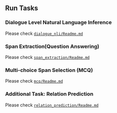 ## Run Tasks

### Dialogue Level Natural Language Inference
Please check [`dialogue_nli/Readme.md`](dialogue_nli/Readme.md)

### Span Extraction(Question Answering)
Please check [`span_extraction/Readme.md`](span_extraction/Readme.md)

### Multi-choice Span Selection (MCQ)
Please check [`mcq/Readme.md`](mcq/Readme.md)

### Additional Task: Relation Prediction
Please check [`relation_prediction/Readme.md`](relation_prediction/Readme.md)

